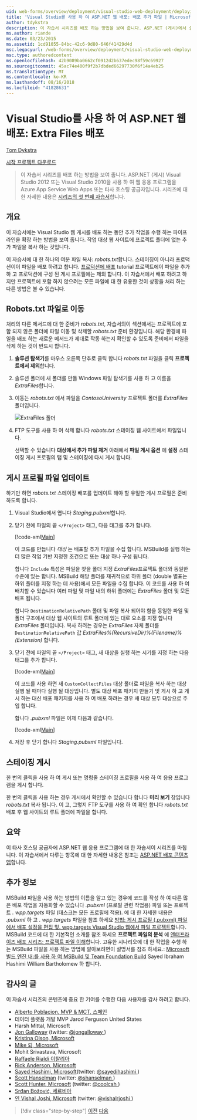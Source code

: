 ```yaml
---
uid: web-forms/overview/deployment/visual-studio-web-deployment/deploying-extra-files
title: 'Visual Studio를 사용 하 여 ASP.NET 웹 배포: 배포 추가 파일 | Microsoft Docs'
author: tdykstra
description: 이 자습서 시리즈를 배포 하는 방법을 보여 줍니다. ASP.NET (게시)에서 실행 중인 웹 응용 프로그램을 Azure App Service Web Apps 또는 타사 호스팅 공급자...
ms.author: riande
ms.date: 03/23/2015
ms.assetid: 1cd91055-84bc-42c6-9d80-646f41429d4d
msc.legacyurl: /web-forms/overview/deployment/visual-studio-web-deployment/deploying-extra-files
msc.type: authoredcontent
ms.openlocfilehash: 42b9089ba0662cf0912d2b637edec98f59c69927
ms.sourcegitcommit: 45ac74e400f9f2b7dbded66297730f6f14a4eb25
ms.translationtype: MT
ms.contentlocale: ko-KR
ms.lasthandoff: 08/16/2018
ms.locfileid: "41828631"
---
```

<a name="aspnet-web-deployment-using-visual-studio-deploying-extra-files"></a>Visual Studio를 사용 하 여 ASP.NET 웹 배포: Extra Files 배포
====================
[Tom Dykstra](https://github.com/tdykstra)

[시작 프로젝트 다운로드](http://go.microsoft.com/fwlink/p/?LinkId=282627)

> 이 자습서 시리즈를 배포 하는 방법을 보여 줍니다. ASP.NET (게시) Visual Studio 2012 또는 Visual Studio 2010을 사용 하 여 웹 응용 프로그램을 Azure App Service Web Apps 또는 타사 호스팅 공급자입니다. 시리즈에 대 한 자세한 내용은 [시리즈의 첫 번째 자습서](introduction.md)합니다.


## <a name="overview"></a>개요

이 자습서에는 Visual Studio 웹 게시를 배포 하는 동안 추가 작업을 수행 하는 파이프라인을 확장 하는 방법을 보여 줍니다. 작업 대상 웹 사이트에 프로젝트 폴더에 없는 추가 파일을 복사 하는 것입니다.

이 자습서에 대 한 하나의 여분 파일 복사: *robots.txt*합니다. 스테이징이 아니라 프로덕션이이 파일을 배포 하려고 합니다. [프로덕션에 배포](deploying-to-production.md) tutorial 프로젝트에이 파일을 추가 하 고 프로덕션에 구성 된 게시 프로필에는 제외 합니다. 이 자습서에서 배포 하려고 하지만 프로젝트에 포함 하지 않으려는 모든 파일에 대 한 유용한 것이 상황을 처리 하는 다른 방법은 볼 수 있습니다.

## <a name="move-the-robotstxt-file"></a>Robots.txt 파일로 이동

처리의 다른 메서드에 대 한 준비가 *robots.txt*, 자습서의이 섹션에서는 프로젝트에 포함 되지 않은 폴더에 파일 이동 및 삭제할 *robots.txt* 준비 환경입니다. 해당 환경에 파일을 배포 하는 새로운 메서드가 제대로 작동 하는지 확인할 수 있도록 준비에서 파일을 삭제 하는 것이 반드시 합니다.

1. **솔루션 탐색기**를 마우스 오른쪽 단추로 클릭 합니다 *robots.txt* 파일을 클릭 **프로젝트에서 제외**합니다.
2. 솔루션 폴더에 새 폴더를 만들 Windows 파일 탐색기를 사용 하 고 이름을 *ExtraFiles*합니다.
3. 이동는 *robots.txt* 에서 파일을 *ContosoUniversity* 프로젝트 폴더를 *ExtraFiles* 폴더입니다.

    ![ExtraFiles 폴더](deploying-extra-files/_static/image1.png)
4. FTP 도구를 사용 하 여 삭제 합니다 *robots.txt* 스테이징 웹 사이트에서 파일입니다.

    선택할 수 있습니다 **대상에서 추가 파일 제거** 아래에서 **파일 게시 옵션** 에 **설정** 스테이징 게시 프로필의 탭 및 스테이징에 다시 게시 합니다.

## <a name="update-the-publish-profile-file"></a>게시 프로필 파일 업데이트

하기만 하면 *robots.txt* 스테이징 배포를 업데이트 해야 할 유일한 게시 프로필은 준비 하도록 합니다.

1. Visual Studio에서 엽니다 *Staging.pubxml*합니다.
2. 닫기 전에 파일의 끝 `</Project>` 태그, 다음 태그를 추가 합니다.

    [!code-xml[Main](deploying-extra-files/samples/sample1.xml)]

    이 코드를 만듭니다 *대상* 는 배포할 추가 파일을 수집 합니다. MSBuild를 실행 하는 더 많은 작업 기반 지정한 조건으로 또는 대상 하나 구성 됩니다.

    합니다 `Include` 특성은 파일을 찾을 폴더 지정 *ExtraFiles*프로젝트 폴더와 동일한 수준에 있는 합니다. MSBuild 해당 폴더를 재귀적으로 하위 폴더 (double 별표는 하위 폴더를 지정 하는 데 사용)에서 모든 파일을 수집 합니다. 이 코드를 사용 하 여 배치할 수 있습니다 여러 파일 및 파일 내의 하위 폴더에는 *ExtraFiles* 폴더 및 모든 배포 됩니다.

    합니다 `DestinationRelativePath` 폴더 및 파일 복사 되어야 함을 동일한 파일 및 폴더 구조에서 대상 웹 사이트의 루트 폴더에 있는 대로 요소를 지정 합니다 *ExtraFiles* 폴더입니다. 복사 하려는 경우는 *ExtraFiles* 자체 폴더를 `DestinationRelativePath` 값 *ExtraFiles\%(RecursiveDir)%(Filename)%(Extension)* 합니다.
3. 닫기 전에 파일의 끝 `</Project>` 태그, 새 대상을 실행 하는 시기를 지정 하는 다음 태그를 추가 합니다.

    [!code-xml[Main](deploying-extra-files/samples/sample2.xml)]

    이 코드를 사용 하면 새 `CustomCollectFiles` 대상 폴더로 파일을 복사 하는 대상 실행 될 때마다 실행 될 대상입니다. 별도 대상 배포 패키지 만들기 및 게시 하 고 게시 하는 대신 배포 패키지를 사용 하 여 배포 하려는 경우 새 대상 모두 대상으로 주입 합니다.

    합니다 *.pubxml* 파일은 이제 다음과 같습니다.

    [!code-xml[Main](deploying-extra-files/samples/sample3.xml?highlight=53-71)]
4. 저장 후 닫기 합니다 *Staging.pubxml* 파일입니다.

## <a name="publish-to-staging"></a>스테이징 게시

한 번의 클릭을 사용 하 여 게시 또는 명령줄 스테이징 프로필을 사용 하 여 응용 프로그램을 게시 합니다.

한 번의 클릭을 사용 하는 경우 게시에서 확인할 수 있습니다 합니다 **미리 보기** 창입니다 *robots.txt* 복사 됩니다. 이 고, 그렇지 FTP 도구를 사용 하 여 확인 합니다 *robots.txt* 배포 후 웹 사이트의 루트 폴더에 파일을 합니다.

## <a name="summary"></a>요약

이 타사 호스팅 공급자에 ASP.NET 웹 응용 프로그램에 대 한 자습서이 시리즈를 마칩니다. 이 자습서에서 다루는 항목에 대 한 자세한 내용은 참조는 [ASP.NET 배포 콘텐츠 맵](https://go.microsoft.com/fwlink/p/?LinkId=282413)합니다.

## <a name="more-information"></a>추가 정보

MSBuild 파일을 사용 하는 방법의 이름을 알고 있는 경우에 코드를 작성 하 여 다른 많은 배포 작업을 자동화할 수 있습니다 *.pubxml* (프로필 관련 작업용) 파일 또는 프로젝트 *. wpp.targets* 파일 (태스크는 모든 프로필에 적용). 에 대 한 자세한 내용은 *.pubxml* 하 고 *. wpp.targets* 파일을 참조 하세요 [방법: 게시 프로필 (.pubxml) 파일에서 배포 설정을 편집 및. wpp.targets Visual Studio 웹에서 파일 프로젝트](https://msdn.microsoft.com/library/ff398069)합니다. MSBuild 코드에 대 한 기본적인 소개를 참조 하세요 **프로젝트 파일의 분석** 에 [엔터프라이즈 배포 시리즈: 프로젝트 파일 이해](../web-deployment-in-the-enterprise/understanding-the-project-file.md)합니다. 고유한 시나리오에 대 한 작업을 수행 하는 MSBuild 파일을 사용 하는 방법에 알아보려면이 설명서를 참조 하세요.: [Microsoft 빌드 엔진 내:를 사용 하 여 MSBuild 및 Team Foundation Build](http://msbuildbook.com) Sayed Ibraham Hashimi William Bartholomew 하 합니다.

## <a name="acknowledgements"></a>감사의 글

이 자습서 시리즈의 콘텐츠에 중요 한 기여를 수행한 다음 사용자를 감사 하려고 합니다.

- [Alberto Poblacion, MVP &amp; MCT, 스페인](https://mvp.microsoft.com/mvp/Alberto%20Poblacion%20Bolano-36772)
- 데이터 플랫폼 개발 MVP Jarod Ferguson United States
- Harsh Mittal, Microsoft
- [Jon Galloway](https://weblogs.asp.net/jgalloway) (twitter: [ @jongalloway ](http://twitter.com/jongalloway))
- [Kristina Olson, Microsoft](https://blogs.iis.net/krolson/default.aspx)
- [Mike 되, Microsoft](http://www.mikepope.com/blog/DisplayBlog.aspx)
- Mohit Srivastava, Microsoft
- [Raffaele Rialdi 이탈리아](http://www.iamraf.net/)
- [Rick Anderson, Microsoft](https://blogs.msdn.com/b/rickandy/)
- [Sayed Hashimi, Microsoft](http://sedodream.com/default.aspx)(twitter: [ @sayedihashimi ](http://twitter.com/sayedihashimi))
- [Scott Hanselman](http://www.hanselman.com/blog/) (twitter: [ @shanselman ](http://twitter.com/shanselman))
- [Scott Hunter, Microsoft](https://blogs.msdn.com/b/scothu/) (twitter: [ @coolcsh ](http://twitter.com/coolcsh))
- [Srđan Božović, 세르비아](http://msforge.net/blogs/zmajcek/)
- [인 Vishal Joshi, Microsoft](http://vishaljoshi.blogspot.com/) (twitter: [ @vishalrjoshi ](http://twitter.com/vishalrjoshi))

> [!div class="step-by-step"]
> [이전](command-line-deployment.md)
> [다음](troubleshooting.md)
